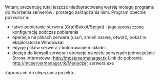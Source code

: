 Witam,
prezentuję tutaj jeszcze niedopracowaną wersję mojego programu do tworzenia serwerów i prostego zarządzania nimi.
Program obecnie pozwala na:
- łatwe pobieranie serwera (CraftBukkit/Spigot) i jego uproszczoną konfigurację podczas pobierania
- operacje na plikach serwera (usuń, zmień nazwę, otwórz, pokaż w eksploratorze Windowsa)
- edycję plików serwera z kolorowaniem składni
- dostęp do konsoli serwera i operacje na wielu serwerach jednocześnie
Strona internetowa: http://mcservermanager.tk
Link do pobrania: http://mcservermanager.tk/Menedżer serwera.exe
 
Zapraszam do ulepszania projektu.
